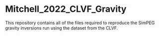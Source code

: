 # Mitchell_2022_CLVF_Gravity

This repository contains all of the files required to reproduce the SimPEG gravity inversions run using the dataset from the CLVF.
